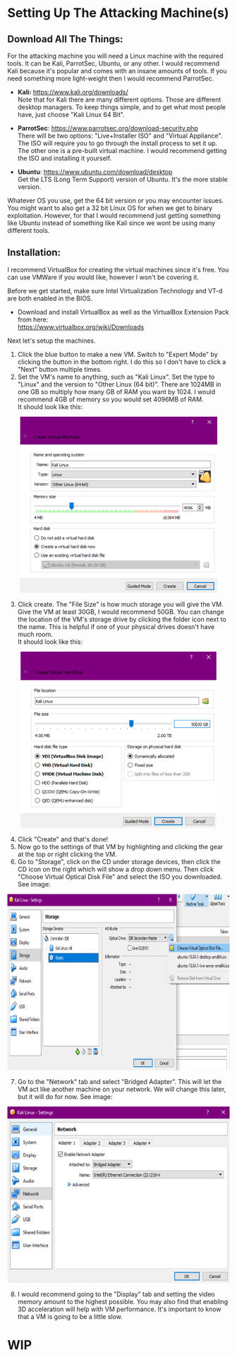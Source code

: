 # Setting Up The Attacking Machine(s)

## Download All The Things:
For the attacking machine you will need a Linux machine with the required tools. It can be Kali, ParrotSec, Ubuntu, or any other. I would recommend Kali because it's popular and comes with an insane amounts of tools. If you need something more light-weight then I would recommend ParrotSec.
* <b>Kali:</b> https://www.kali.org/downloads/
<br />Note that for Kali there are many different options. Those are different desktop managers. To keep things simple, and to get what most people have, just choose "Kali Linux 64 Bit".

* <b>ParrotSec</b>: https://www.parrotsec.org/download-security.php
<br />There will be two options: "Live+Installer ISO" and "Virtual Appliance". The ISO will require you to go through the install process to set it up. The other one is a pre-built virtual machine. I would recommend getting the ISO and installing it yourself.
* <b>Ubuntu</b>: https://www.ubuntu.com/download/desktop
<br />Get the LTS (Long Term Support) version of Ubuntu. It's the more stable version.

Whatever OS you use, get the 64 bit version or you may encounter issues. You might want to also get a 32 bit Linux OS for when we get to binary exploitation. However, for that I would recommend just getting something like Ubuntu instead of something like Kali since we wont be using many different tools.

## Installation:
I recommend VirtualBox for creating the virtual machines since it's free. You can use VMWare if you would like, however I won't be covering it.  
  
Before we get started, make sure Intel Virtualization Technology and VT-d are both enabled in the BIOS.

* Download and install VirtualBox as well as the VirtualBox Extension Pack from here:
<br /> https://www.virtualbox.org/wiki/Downloads

Next let's setup the machines.

1. Click the blue button to make a new VM. Switch to "Expert Mode" by clicking the button in the bottom right. I do this so I don't have to click a "Next" button multiple times.
2. Set the VM's name to anything, such as "Kali Linux". Set the type to "Linux" and the version to "Other Linux (64 bit)". There are 1024MB in one GB so multiply how many GB of RAM you want by 1024. I would recommend 4GB of memory so you would set 4096MB of RAM.
<br />It should look like this:

<p align="center">
  <img height="400" src="img/Setup01.PNG">
</p>

3. Click create. The "File Size" is how much storage you will give the VM. Give the VM at least 30GB, I would recommend 50GB. You can change the location of the VM's storage drive by clicking the folder icon next to the name. This is helpful if one of your physical drives doesn't have much room.
<br />It should look like this:

<p align="center">
  <img height="400" src="img/Setup02.PNG">
</p>

4. Click "Create" and that's done!
5. Now go to the settings of that VM by highlighting and clicking the gear at the top or right clicking the VM.
6. Go to "Storage", click on the CD under storage devices, then click the CD icon on the right which will show a drop down menu. Then click "Choose Virtual Optical Disk File" and select the ISO you downloaded. See image:

<p align="center">
  <img height="400" src="img/Setup03.PNG">
</p>

7. Go to the "Network" tab and select "Bridged Adapter". This will let the VM act like another machine on your network. We will change this later, but it will do for now. See image:

<p align="center">
  <img height="400" src="img/Setup04.PNG">
</p>

8. I would recommend going to the "Display" tab and setting the video memory amount to the highest possible. You may also find that enabling 3D acceleration will help with VM performance. It's important to know that a VM is going to be a little slow.

# WIP

